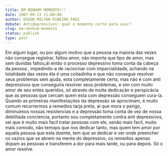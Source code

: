 ```yaml
---
title: EM NENHUM MOMENTO!!!
date: 2007-09-13 21:00:00
author: EDSON MILTON RIBEIRO PAES
debate: Antidepressivos: qual o momento certo para usar?
slug: em-nenhum-momento
status: publish 
type: post
---
```


Em algum lugar, ou por algum motivo que a pessoa na maioria das vezes não consegue registrar, faltou amor, não importa que tipo de amor, mas sem duvidas faltou,ái então o processo depressivo toma conta da cabeça da pessoa , impedindo-a de raciocinar com imparcialidade, achando na totalidade das vezes éla é uma coitadinha e que não consegue resolver seus problemas sem ajuda, esta completamente certa, mas não é com anti depressivos que conseguira resolver seus problemas, e sim com muito amor de seu entes queridos, só através de muita dedicação e perspicácia que as pessoas que cercam quem esta com depressão conseguem cura-la. Quando as primeiras manifestações da depressão se aprocimam, é muito comum recorrermos a remedios tarja preta, ai que mora o perigo, diminuimos nossas resistencias e a depressão toma conta de vez de nossa debilitada conciencia, portanto sou completamente contra anti depressivos, sei que é muito mais facil tratar pessoas com ele, senão mais facil, muito mais comodo, não temops que nos dedicar tanto, mas quem tem amor por aquela pessoa que esta doente, tem que se dedicar e ver onde preencher os vazios que se abrem na mente do depressivo, os remedios apenas dopam as pessoas e transferem a dor para mais tarde, ou para depois. Só o amor resolve.
